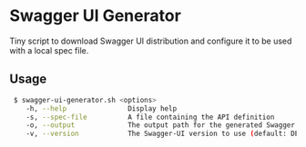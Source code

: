 # Swagger UI Generator

Tiny script to download Swagger UI distribution and configure it to be used with a local spec file.

## Usage

```bash
 $ swagger-ui-generator.sh <options>
    -h, --help               Display help
    -s, --spec-file          A file containing the API definition
    -o, --output             The output path for the generated Swagger UI files
    -v, --version            The Swagger-UI version to use (default: DEFAULT_SWAGGER_UI_VERSION)"
```